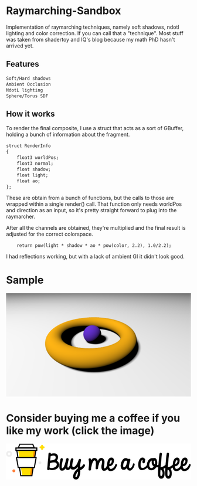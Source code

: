 # Raymarching-Sandbox

Implementation of raymarching techniques, namely soft shadows, ndotl lighting and color correction. If you can call that a "technique". 
Most stuff was taken from shadertoy and IQ's blog because my math PhD hasn't arrived yet.

## Features

	Soft/Hard shadows
	Ambient Occlusion
	NdotL lighting
	Sphere/Torus SDF

## How it works

To render the final composite, I use a struct that acts as a sort of GBuffer, holding a bunch of information about the fragment.


	struct RenderInfo
	{
		float3 worldPos;
		float3 normal;
		float shadow;
		float light;
		float ao;
	};

These are obtain from a bunch of functions, but the calls to those are wrapped within a single render() call. That function only needs worldPos and direction as an input, so it's pretty straight forward to plug into the raymarcher.

After all the channels are obtained, they're multiplied and the final result is adjusted for the correct colorspace.

	    return pow(light * shadow * ao * pow(color, 2.2), 1.0/2.2);


I had reflections working, but with a lack of ambient GI it didn't look good.

# Sample

![Raymarching](Images/Full.png "Sample")


# Consider buying me a coffee if you like my work (click the image)
[![Foo](Images/coffee.png)](https://www.buymeacoffee.com/ZcRuWpUBf)